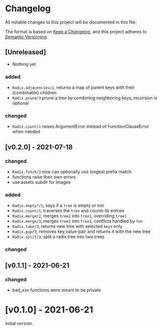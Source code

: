 # Changelog

All notable changes to this project will be documented in this file.

The format is based on [Keep a
Changelog](https://keepachangelog.com/en/1.0.0/), and this project adheres to
[Semantic Versioning](https://semver.org/spec/v2.0.0.html).

## [Unreleased]
- Nothing yet

### added
- `Radix.adjacencies/1`, returns a map of parent keys with their (combinable) children
- `Radix.prune/3` prune a tree by combining neighboring keys, recursion is optional

### changed
- `Radix.count/1` raises ArgumentError instead of FunctionClauseError when needed



## [v0.2.0] - 2021-07-18

### changed
- `Radix.fetch/3` now can optionally use longest prefix match
- functions raise their own errors
- use assets subdir for images

### added
- `Radix.empty?/1`, says if a `tree` is empty or not
- `Radix.count/1`, traverses the `tree` and counts its entries
- `Radix.merge/2`, merges `tree2` into `tree1`, overriding `tree1`
- `Radix.merge/3`, merges `tree2` into `tree1`, conflicts handled by `fun`
- `Radix.take/3`, returns new tree with selected `keys` only
- `Radix.pop/3`, removes key,value-pair and returns it with the new tree
- `Radix.split/3`, split a radix tree into two trees

### changed

## [v0.1.1] - 2021-06-21

### changed
- bad_xxx functions were meant to be private

# [v0.1.0] - 2021-06-21

Initial version.
